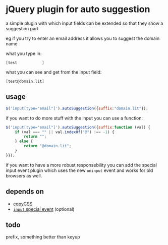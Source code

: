 # jQuery plugin for auto suggestion

a simple plugin with which input fields can be extended so that they show a suggestion part

eg if you try to enter an email address it allows you to suggest the domain name

what you type in:

    [test           ]

what you can see and get from the input field:

    [test@domain.lit]

## usage

```javascript
$('input[type="email"]').autoSuggestion({suffix:"domain.lit"});
```

if you want to do more stuff with the input you can use a function:

```javascript
$('input[type="email"]').autoSuggestion({suffix:function (val) {
    if (val === "" || val.indexOf("@") !== -1) {
        return "";
    } else {
        return "@domain.lit";
    }
}});
```

if you want to have a more robust responsebility you can add the special input event plugin which uses the new `oninput` event and works for old browsers as well.

## depends on

* [copyCSS](http://plugins.jquery.com/project/copyCSS)
* [`input` special event](https://github.com/dodo/jquery-inputevent) (optional)

## todo

prefix, something better than keyup
